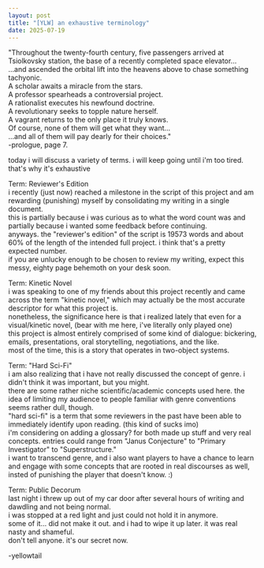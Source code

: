 ```yaml
--- 
layout: post 
title: "[YLW] an exhaustive terminology"
date: 2025-07-19
---
```

"Throughout the twenty-fourth century, five passengers arrived at Tsiolkovsky station, the base of
a recently completed space elevator…  
…and ascended the orbital lift into the heavens above to chase something tachyonic.  
A scholar awaits a miracle from the stars.  
A professor spearheads a controversial project.  
A rationalist executes his newfound doctrine.  
A revolutionary seeks to topple nature herself.  
A vagrant returns to the only place it truly knows.  
Of course, none of them will get what they want…  
…and all of them will pay dearly for their choices."   
-prologue, page 7.    

today i will discuss a variety of terms. i will keep going until i'm too tired. that's why it's exhaustive  

Term: Reviewer's Edition  
i recently (just now) reached a milestone in the script of this project and am rewarding (punishing) myself by consolidating my writing in a single document.  
this is partially because i was curious as to what the word count was and partially because i wanted some feedback before continuing.  
anyways. the "reviewer's edition" of the script is 19573 words and about 60% of the length of the intended full project. i think that's a pretty expected number.  
if you are unlucky enough to be chosen to review my writing, expect this messy, eighty page behemoth on your desk soon.  

Term: Kinetic Novel  
i was speaking to one of my friends about this project recently and came across the term "kinetic novel," which may actually be the most accurate descriptor for what this project is.  
nonetheless, the significance here is that i realized lately that even for a visual/kinetic novel, (bear with me here, i've literally only played one)  
this project is almost entirely comprised of some kind of dialogue: bickering, emails, presentations, oral storytelling, negotiations, and the like.  
most of the time, this is a story that operates in two-object systems.  

Term: "Hard Sci-Fi"  
i am also realizing that i have not really discussed the concept of genre. i didn't think it was important, but you might.  
there are some rather niche scientific/academic concepts used here. the idea of limiting my audience to people familiar with genre conventions seems rather dull, though.  
"hard sci-fi" is a term that some reviewers in the past have been able to immediately identify upon reading. (this kind of sucks imo)  
i'm considering on adding a glossary? for both made up stuff and very real concepts. entries could range from "Janus Conjecture" to "Primary Investigator" to "Superstructure."  
i want to transcend genre, and i also want players to have a chance to learn and engage with some concepts that are rooted in real discourses as well,  
insted of punishing the player that doesn't know. :)  

Term: Public Decorum  
last night i threw up out of my car door after several hours of writing and dawdling and not being normal.  
i was stopped at a red light and just could not hold it in anymore.  
some of it... did not make it out. and i had to wipe it up later. it was real nasty and shameful.  
don't tell anyone. it's our secret now.  
  
-yellowtail
